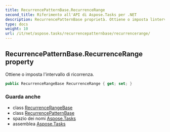 ```yaml
---
title: RecurrencePatternBase.RecurrenceRange
second_title: Riferimento all'API di Aspose.Tasks per .NET
description: RecurrencePatternBase proprietà. Ottiene o imposta lintervallo di ricorrenza.
type: docs
weight: 10
url: /it/net/aspose.tasks/recurrencepatternbase/recurrencerange/
---
```

## RecurrencePatternBase.RecurrenceRange property

Ottiene o imposta l'intervallo di ricorrenza.

```csharp
public RecurrenceRangeBase RecurrenceRange { get; set; }
```

### Guarda anche

* class [RecurrenceRangeBase](../../recurrencerangebase/)
* class [RecurrencePatternBase](../)
* spazio dei nomi [Aspose.Tasks](../../recurrencepatternbase/)
* assemblea [Aspose.Tasks](../../../)


